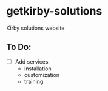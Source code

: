 # getkirby-solutions

Kirby solutions website

## To Do:

- [ ] Add services
  - installation
  - customization
  - training
